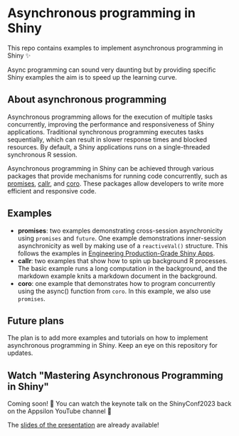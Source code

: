 # Asynchronous programming in Shiny

This repo contains examples to implement asynchronous programming in Shiny ✨ 

Async programming can sound very daunting but by providing specific Shiny examples the aim is to speed up the learning curve.

## About asynchronous programming

Asynchronous programming allows for the execution of multiple tasks concurrently, improving the performance and responsiveness of Shiny applications. Traditional synchronous programming executes tasks sequentially, which can result in slower response times and blocked resources. By default, a Shiny applications runs on a single-threaded synchronous R session.

Asynchronous programming in Shiny can be achieved through various packages that provide mechanisms for running code concurrently, such as [promises](https://github.com/rstudio/promises/), [callr](https://github.com/r-lib/callr/), and [coro](https://github.com/r-lib/coro). These packages allow developers to write more efficient and responsive code.

## Examples

* **promises**: two examples demonstrating cross-session asynchronicity using `promises` and `future`. One example demonstrations inner-session asynchronicity as well by making use of a `reactiveVal()` structure. This follows the examples in [Engineering Production-Grade Shiny Apps](https://engineering-shiny.org/optimizing-shiny-code.html#asynchronous-in-shiny).
* **callr**: two examples that show how to spin up background R processes. The basic example runs a long computation in the background, and the markdown example knits a markdown document in the background.
* **coro**: one example that demonstrates how to program concurrently using the async() function from `coro`. In this example, we also use `promises`. 

## Future plans

The plan is to add more examples and tutorials on how to implement asynchronous programming in Shiny. Keep an eye on this repository for updates.

## Watch "Mastering Asynchronous Programming in Shiny"

Coming soon! 👀 You can watch the keynote talk on the ShinyConf2023 back on the Appsilon YouTube channel 🎥

The [slides of the presentation](http://hypebright.nl/wp-content/uploads/2023/04/VeerlevanLeemput-ShinyConf2023-20230317v2.pdf) are already available!
